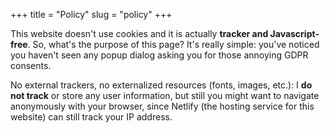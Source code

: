 +++
title = "Policy"
slug = "policy"
+++

This website doesn't use cookies and it is actually **tracker and Javascript-free**. So, what's the purpose of this page? It's really simple: you've noticed you haven't seen any popup dialog asking you for those annoying GDPR consents. 

No external trackers, no externalized resources (fonts, images, etc.): I **do not track** or store any user information, but still you might want to navigate anonymously with your browser, since Netlify (the hosting service for this website) can still track your IP address.
